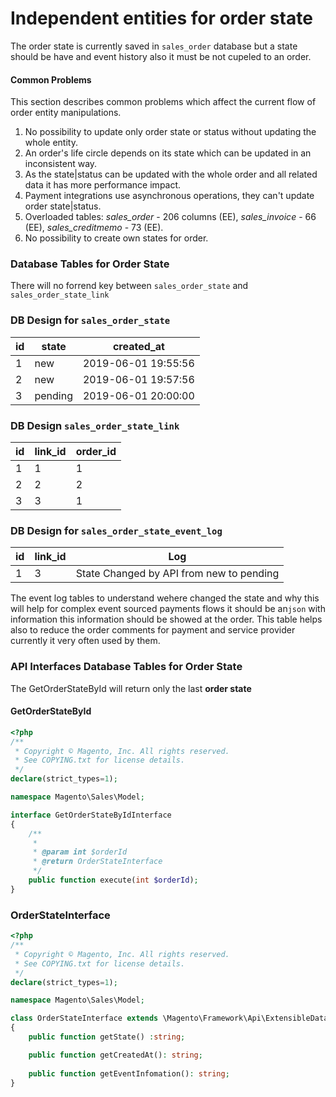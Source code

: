 # Independent entities for order state

The order state is currently saved in `sales_order` database but a state should be have and event history also it must be not cupeled to an order. 

#### Common Problems

This section describes common problems which affect the current flow of order entity manipulations.

1. No possibility to update only order state or status without updating the whole entity.
2. An order's life circle depends on its state which can be updated in an inconsistent way.
3. As the state|status can be updated with the whole order and all related data it has more performance impact.
4. Payment integrations use asynchronous operations, they can't update order state|status.
5. Overloaded tables: *sales_order* - 206 columns (EE), *sales_invoice* - 66 (EE), *sales_creditmemo* - 73 (EE).
6. No possibility to create own states for order.



### Database Tables for Order State

There will no forrend key between `sales_order_state` and `sales_order_state_link`

### DB Design  for `sales_order_state`

| id   | state   | created_at          |
| ---- | ------- | ------------------- |
| 1    | new     | 2019-06-01 19:55:56 |
| 2    | new     | 2019-06-01 19:57:56 |
| 3    | pending | 2019-06-01 20:00:00 |



### DB Design `sales_order_state_link`

| id   | link_id | order_id |
| ---- | ------- | -------- |
| 1    | 1       | 1        |
| 2    | 2       | 2        |
| 3    | 3       | 1        |



### DB Design  for `sales_order_state_event_log`

| id   | link_id | Log                                      |
| ---- | ------- | ---------------------------------------- |
| 1    | 3       | State Changed by API from new to pending |

The event log tables to understand wehere changed the state and why this will help for complex event sourced payments flows it should be an`json` with information this information should be showed at the order. This table helps also to reduce the order comments for payment and service provider currently it very often used by them. 



### API Interfaces Database Tables for Order State

The GetOrderStateById will return only the last **order state**

 

#### GetOrderStateById

```php
<?php
/**
 * Copyright © Magento, Inc. All rights reserved.
 * See COPYING.txt for license details.
 */
declare(strict_types=1);

namespace Magento\Sales\Model;

interface GetOrderStateByIdInterface
{
    /**
     *
     * @param int $orderId
     * @return OrderStateInterface
     */
    public function execute(int $orderId);
}
```

### OrderStateInterface

```php
<?php
/**
 * Copyright © Magento, Inc. All rights reserved.
 * See COPYING.txt for license details.
 */
declare(strict_types=1);

namespace Magento\Sales\Model;

class OrderStateInterface extends \Magento\Framework\Api\ExtensibleDataInterface
{ 
    public function getState() :string;

    public function getCreatedAt(): string;
  
    public function getEventInfomation(): string;
}
```
